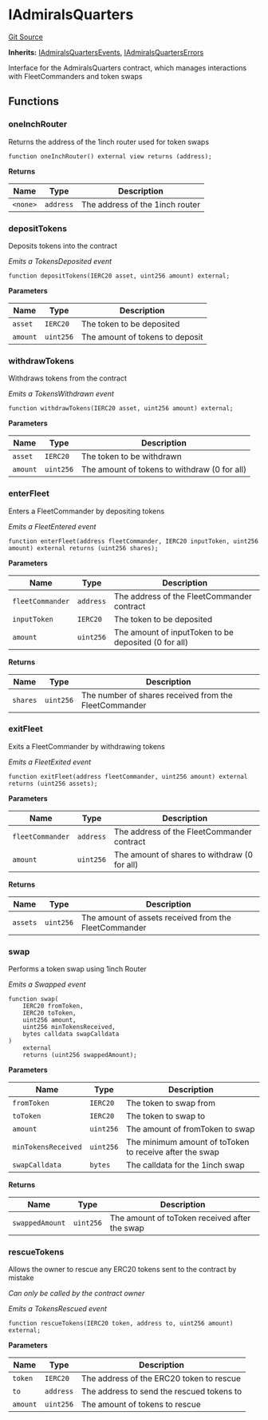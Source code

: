 # IAdmiralsQuarters
[Git Source](https://github.com/OasisDEX/summer-earn-protocol/blob/02b633fc64591288020c32f3fcb6421ab62209d5/src/interfaces/IAdmiralsQuarters.sol)

**Inherits:**
[IAdmiralsQuartersEvents](/src/events/IAdmiralsQuartersEvents.sol/interface.IAdmiralsQuartersEvents.md), [IAdmiralsQuartersErrors](/src/errors/IAdmiralsQuartersErrors.sol/interface.IAdmiralsQuartersErrors.md)

Interface for the AdmiralsQuarters contract, which manages interactions with FleetCommanders and token swaps


## Functions
### oneInchRouter

Returns the address of the 1inch router used for token swaps


```solidity
function oneInchRouter() external view returns (address);
```
**Returns**

|Name|Type|Description|
|----|----|-----------|
|`<none>`|`address`|The address of the 1inch router|


### depositTokens

Deposits tokens into the contract

*Emits a TokensDeposited event*


```solidity
function depositTokens(IERC20 asset, uint256 amount) external;
```
**Parameters**

|Name|Type|Description|
|----|----|-----------|
|`asset`|`IERC20`|The token to be deposited|
|`amount`|`uint256`|The amount of tokens to deposit|


### withdrawTokens

Withdraws tokens from the contract

*Emits a TokensWithdrawn event*


```solidity
function withdrawTokens(IERC20 asset, uint256 amount) external;
```
**Parameters**

|Name|Type|Description|
|----|----|-----------|
|`asset`|`IERC20`|The token to be withdrawn|
|`amount`|`uint256`|The amount of tokens to withdraw (0 for all)|


### enterFleet

Enters a FleetCommander by depositing tokens

*Emits a FleetEntered event*


```solidity
function enterFleet(address fleetCommander, IERC20 inputToken, uint256 amount) external returns (uint256 shares);
```
**Parameters**

|Name|Type|Description|
|----|----|-----------|
|`fleetCommander`|`address`|The address of the FleetCommander contract|
|`inputToken`|`IERC20`|The token to be deposited|
|`amount`|`uint256`|The amount of inputToken to be deposited (0 for all)|

**Returns**

|Name|Type|Description|
|----|----|-----------|
|`shares`|`uint256`|The number of shares received from the FleetCommander|


### exitFleet

Exits a FleetCommander by withdrawing tokens

*Emits a FleetExited event*


```solidity
function exitFleet(address fleetCommander, uint256 amount) external returns (uint256 assets);
```
**Parameters**

|Name|Type|Description|
|----|----|-----------|
|`fleetCommander`|`address`|The address of the FleetCommander contract|
|`amount`|`uint256`|The amount of shares to withdraw (0 for all)|

**Returns**

|Name|Type|Description|
|----|----|-----------|
|`assets`|`uint256`|The amount of assets received from the FleetCommander|


### swap

Performs a token swap using 1inch Router

*Emits a Swapped event*


```solidity
function swap(
    IERC20 fromToken,
    IERC20 toToken,
    uint256 amount,
    uint256 minTokensReceived,
    bytes calldata swapCalldata
)
    external
    returns (uint256 swappedAmount);
```
**Parameters**

|Name|Type|Description|
|----|----|-----------|
|`fromToken`|`IERC20`|The token to swap from|
|`toToken`|`IERC20`|The token to swap to|
|`amount`|`uint256`|The amount of fromToken to swap|
|`minTokensReceived`|`uint256`|The minimum amount of toToken to receive after the swap|
|`swapCalldata`|`bytes`|The calldata for the 1inch swap|

**Returns**

|Name|Type|Description|
|----|----|-----------|
|`swappedAmount`|`uint256`|The amount of toToken received after the swap|


### rescueTokens

Allows the owner to rescue any ERC20 tokens sent to the contract by mistake

*Can only be called by the contract owner*

*Emits a TokensRescued event*


```solidity
function rescueTokens(IERC20 token, address to, uint256 amount) external;
```
**Parameters**

|Name|Type|Description|
|----|----|-----------|
|`token`|`IERC20`|The address of the ERC20 token to rescue|
|`to`|`address`|The address to send the rescued tokens to|
|`amount`|`uint256`|The amount of tokens to rescue|


